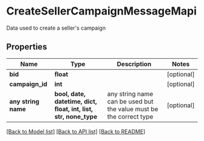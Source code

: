 # CreateSellerCampaignMessageMapi

Data used to create a seller's campaign

## Properties
Name | Type | Description | Notes
------------ | ------------- | ------------- | -------------
**bid** | **float** |  | [optional] 
**campaign_id** | **int** |  | [optional] 
**any string name** | **bool, date, datetime, dict, float, int, list, str, none_type** | any string name can be used but the value must be the correct type | [optional]

[[Back to Model list]](../README.md#documentation-for-models) [[Back to API list]](../README.md#documentation-for-api-endpoints) [[Back to README]](../README.md)


